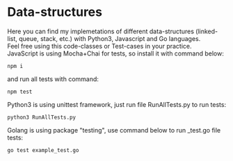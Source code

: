 # Data-structures
Here you can find my implemetations of different data-structures (linked-list, queue, stack, etc.) with Python3, Javascript and Go languages.<br />
Feel free using this code-classes or Test-cases in your practice.<br />
JavaScript is using Mocha+Chai for tests, so install it with command below:
```console
npm i
```
and run all tests with command:
```console
npm test
```
Python3 is using unittest framework, just run file RunAllTests.py to run tests:
```console
python3 RunAllTests.py
```
Golang is using package "testing", use command below to run _test.go file tests:
```console
go test example_test.go
```